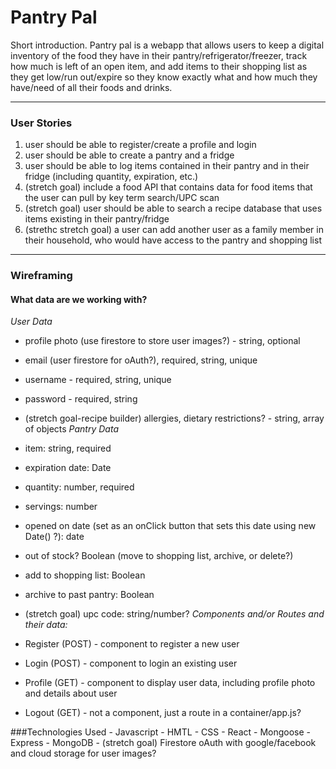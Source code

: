 # Pantry Pal
Short introduction. Pantry pal is a webapp that allows users to keep a digital inventory of the food they have in their pantry/refrigerator/freezer, track how much is left of an open item, and add items to their shopping list as they get low/run out/expire so they know exactly what and how much they have/need of all their foods and drinks. 
***
### User Stories
1.  user should be able to register/create a profile and login
2.  user should be able to create a pantry and a fridge
3.  user should be able to log items contained in their pantry and in their fridge (including quantity, expiration, etc.)
4.  (stretch goal) include a food API that contains data for food items that the user can pull by key term search/UPC scan
5.  (stretch goal) user should be able to search a recipe database that uses items existing in their pantry/fridge
6.  (strethc stretch goal) a user can add another user as a family member in their household, who would have access to the pantry and shopping list
***


### Wireframing
#### What data are we working with?
*User Data*
- profile photo (use firestore to store user images?) - string, optional
- email (user firestore for oAuth?), required, string, unique
- username - required, string, unique
- password - required, string
- (stretch goal-recipe builder) allergies, dietary restrictions? - string, array of objects
*Pantry Data*
- item: string, required
- expiration date: Date
- quantity: number, required
- servings: number
- opened on date (set as an onClick button that sets this date using new Date() ?): date
- out of stock? Boolean (move to shopping list, archive, or delete?)
- add to shopping list: Boolean
- archive to past pantry: Boolean
- (stretch goal) upc code: string/number? 
*Components and/or Routes and their data:*

- Register (POST) - component to register a new user
- Login (POST) - component to login an existing user
- Profile (GET) - component to display user data, including profile photo and details about user
- Logout (GET) - not a component, just a route in a container/app.js?

###Technologies Used
    - Javascript
    - HMTL
    - CSS
    - React
    - Mongoose
    - Express
    - MongoDB
    - (stretch goal) Firestore oAuth with google/facebook and cloud storage for user images?


      
